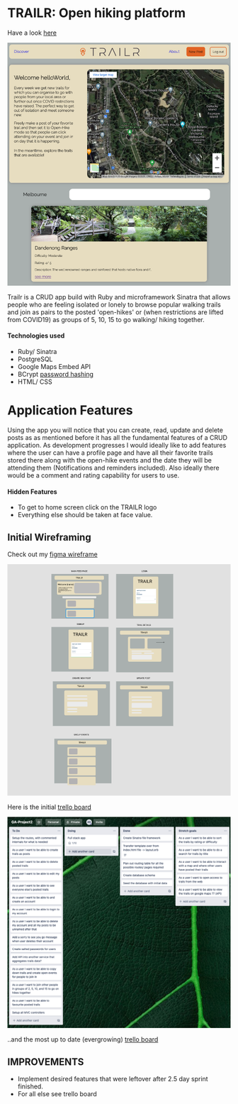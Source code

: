 # TRAILR: Open hiking platform 

Have a look [here](https://rocky-hollows-48883.herokuapp.com/)

![Final Screenshot](public/images/project_2_screen.png)

Trailr is a CRUD app build with Ruby and microframework Sinatra that allows people who are feeling isolated or lonely to browse popular walking trails and join as pairs to the posted 'open-hikes' or (when restrictions are lifted from COVID19) as groups of 5, 10, 15 to go walking/ hiking together. 

#### Technologies used 
- Ruby/ Sinatra
- PostgreSQL
- Google Maps Embed API
- BCrypt [password hashing](https://github.com/codahale/bcrypt-ruby)
- HTML/ CSS 

# Application Features 

Using the app you will notice that you can create, read, update and delete posts as as mentioned before it has all the fundamental features of a CRUD application. As development progresses I would ideally like to add features where the user can have a profile page and have all their favorite trails stored there along with the open-hike events and the date they will be attending them (Notifications and reminders included). Also ideally there would be a comment and rating capability for users to use. 

#### Hidden Features 

- To get to home screen click on the TRAILR logo 
- Everything else should be taken at face value. 

## Initial Wireframing 

Check out my [figma wireframe](https://www.figma.com/file/MDJA29VCB2Cwx7YwBoSujw/Untitled?node-id=0%3A1)

![Figma Wireframe](public/images/figma_wireframe.png)

Here is the initial [trello board](https://imgur.com/7xkze9v)

![Initial Trello Board](public/images/trello_initial_board.png)

..and the most up to date (evergrowing) [trello board](https://trello.com/b/Gtl7giGf)


## IMPROVEMENTS 
- Implement desired features that were leftover after 2.5 day sprint finished. 
- For all else see trello board 
